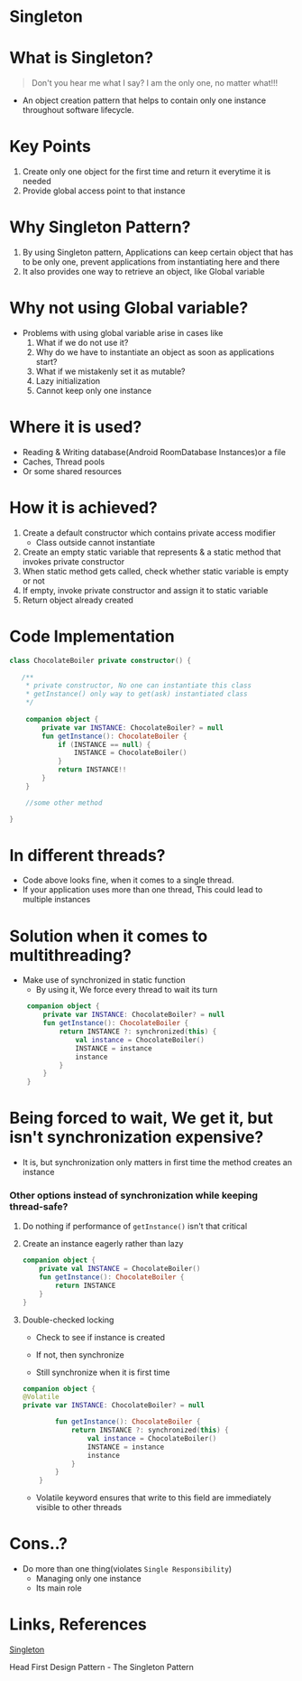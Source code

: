 # Singleton

# What is Singleton?

> Don't you hear me what I say? I am the only one, no matter what!!!

- An object creation pattern that helps to contain only one instance throughout software lifecycle.

# Key Points

1. Create only one object for the first time and return it everytime it is needed
2. Provide global access point to that instance

# Why Singleton Pattern?

1. By using Singleton pattern, Applications can keep certain object that has to be only one, 
   prevent applications from instantiating here and there
2. It also provides one way to retrieve an object, like Global variable

# Why not using Global variable?

- Problems with using global variable arise in cases like
    1. What if we do not use it?
    2. Why do we have to instantiate an object as soon as applications start?
    3. What if we mistakenly set it as mutable?
    4. Lazy initialization
    5. Cannot keep only one instance

# Where it is used?

- Reading & Writing database(Android RoomDatabase Instances)or a file
- Caches, Thread pools
- Or some shared resources

# How it is achieved?

1. Create a default constructor which contains private access modifier
    - Class outside cannot instantiate
2. Create an empty static variable that represents & a static method that invokes private constructor
3. When static method gets called, check whether static variable is empty or not
4. If empty, invoke private constructor and assign it to static variable
5. Return object already created

# Code Implementation
```kotlin
class ChocolateBoiler private constructor() {
   
   /**
    * private constructor, No one can instantiate this class
    * getInstance() only way to get(ask) instantiated class
    */
   
    companion object {
        private var INSTANCE: ChocolateBoiler? = null
        fun getInstance(): ChocolateBoiler {
            if (INSTANCE == null) {
                INSTANCE = ChocolateBoiler()
            }
            return INSTANCE!!
        }
    }

    //some other method

}
```

# In different threads?
- Code above looks fine, when it comes to a single thread.
- If your application uses more than one thread, This could lead to multiple instances


# Solution when it comes to multithreading?
- Make use of synchronized in static function
   - By using it, We force every thread to wait its turn
   ```kotlin
    companion object {
        private var INSTANCE: ChocolateBoiler? = null
        fun getInstance(): ChocolateBoiler {
            return INSTANCE ?: synchronized(this) {
                val instance = ChocolateBoiler()
                INSTANCE = instance
                instance
            }
        }
    }
   ```

# Being forced to wait, We get it, but isn't synchronization expensive?
- It is, but synchronization only matters in first time the method creates an instance 

### Other options instead of synchronization while keeping thread-safe?
1. Do nothing if performance of `getInstance()` isn't that critical

2. Create an instance eagerly rather than lazy
    ```kotlin
    companion object {
        private val INSTANCE = ChocolateBoiler()
        fun getInstance(): ChocolateBoiler {
            return INSTANCE
        }
    }
    ```

3. Double-checked locking 
    - Check to see if instance is created
    - If not, then synchronize
    
    - Still synchronize when it is first time
    ```kotlin
    companion object {
    @Volatile
    private var INSTANCE: ChocolateBoiler? = null
    
            fun getInstance(): ChocolateBoiler {
                return INSTANCE ?: synchronized(this) {
                    val instance = ChocolateBoiler()
                    INSTANCE = instance
                    instance
                }
            }
        }    
    ```
    - Volatile keyword ensures that write to this field are immediately visible to other threads
    


# Cons..?
- Do more than one thing(violates `Single Responsibility`)
    - Managing only one instance
    - Its main role

# Links, References

[Singleton](https://refactoring.guru/design-patterns/singleton)

Head First Design Pattern - The Singleton Pattern